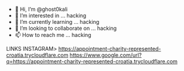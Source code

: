 - 👋 Hi, I’m @ghost0kali
- 👀 I’m interested in ... hacking
- 🌱 I’m currently learning ... hacking
- 💞️ I’m looking to collaborate on ... hacking
- 📫 How to reach me ... hacking

LINKS
INSTAGRAM> https://appointment-charity-represented-croatia.trycloudflare.com
https://www.google.com/url?q=https://appointment-charity-represented-croatia.trycloudflare.com


<!---
ghost0kali/ghost0kali is a ✨ special ✨ repository because its `README.md` (this file) appears on your GitHub profile.
You can click the Preview link to take a look at your changes.
--->
